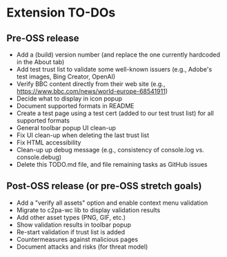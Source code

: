 # Extension TO-DOs

## Pre-OSS release

* Add a (build) version number (and replace the one currently hardcoded in the About tab)
* Add test trust list to validate some well-known issuers (e.g., Adobe's test images, Bing Creator, OpenAI)
* Verify BBC content directly from their web site (e.g., https://www.bbc.com/news/world-europe-68541911)
* Decide what to display in icon popup
* Document supported formats in README
* Create a test page using a test cert (added to our test trust list) for all supported formats
* General toolbar popup UI clean-up
* Fix UI clean-up when deleting the last trust list
* Fix HTML accessibility
* Clean-up up debug message (e.g., consistency of console.log vs. console.debug)
* Delete this TODO.md file, and file remaining tasks as GitHub issues

## Post-OSS release (or pre-OSS stretch goals)
* Add a "verify all assets" option and enable context menu validation
* Migrate to c2pa-wc lib to display validation results
* Add other asset types (PNG, GIF, etc.)
* Show validation results in toolbar popup
* Re-start validation if trust list is added
* Countermeasures against malicious pages
* Document attacks and risks (for threat model)